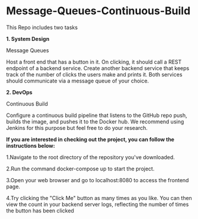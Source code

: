 # Message-Queues-Continuous-Build

This Repo includes two tasks 

<b> 1. System Design </b>

Message Queues

Host a front end that has a button in it. On clicking, it should call a REST endpoint of a backend service. Create another backend service that keeps track of the number of clicks the users make and prints it. Both services should communicate via a message queue of your choice.

<b> 2. DevOps </b>

Continuous Build

Configure a continuous build pipeline that listens to the GitHub repo push, builds the image, and pushes it to the Docker hub. We recommend using Jenkins for this purpose but feel free to do your research.

<b>If you are interested in checking out the project, you can follow the instructions below:</b>

1.Navigate to the root directory of the repository you've downloaded.

2.Run the command docker-compose up to start the project.

3.Open your web browser and go to localhost:8080 to access the frontend page.

4.Try clicking the "Click Me" button as many times as you like. You can then view the count in your backend server logs, reflecting the number of times the button has been clicked
